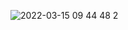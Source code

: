 ![2022-03-15 09 44 48 2](https://user-images.githubusercontent.com/29684683/158295829-081e5e41-33c7-46c9-b5ca-394a61f558db.jpg)
